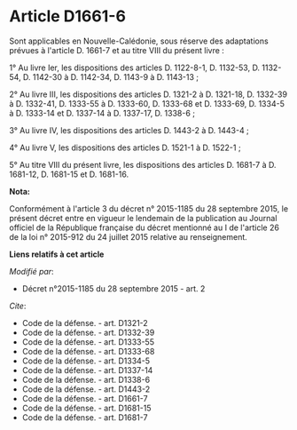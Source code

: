 # Article D1661-6

Sont applicables en Nouvelle-Calédonie, sous réserve des adaptations prévues à l'article D. 1661-7 et au titre VIII du
présent livre : 

1° Au livre Ier, les dispositions des articles D. 1122-8-1, D. 1132-53, D. 1132-54, D. 1142-30 à D. 1142-34, D. 1143-9 à D.
1143-13 ;

2° Au livre III, les dispositions des articles D. 1321-2 à D. 1321-18, D. 1332-39 à D. 1332-41, D. 1333-55 à D. 1333-60, D.
1333-68 et D. 1333-69, D. 1334-5 à D. 1333-14 et D. 1337-14 à D. 1337-17, D. 1338-6 ; 

3° Au livre IV, les dispositions des articles D. 1443-2 à D. 1443-4 ; 

4° Au livre V, les dispositions des articles D. 1521-1 à D. 1522-1 ; 

5° Au titre VIII du présent livre, les dispositions des articles D. 1681-7 à D. 1681-12, D. 1681-15 et D. 1681-16.

**Nota:**

Conformément à l'article 3 du décret n° 2015-1185 du 28 septembre 2015, le présent décret entre en vigueur le lendemain de la
publication au Journal officiel de la République française du décret mentionné au I de l'article 26 de la loi n° 2015-912 du
24 juillet 2015 relative au renseignement.

**Liens relatifs à cet article**

_Modifié par_:

  - Décret n°2015-1185 du 28 septembre 2015 - art. 2

_Cite_:

  - Code de la défense. - art. D1321-2
  - Code de la défense. - art. D1332-39
  - Code de la défense. - art. D1333-55
  - Code de la défense. - art. D1333-68
  - Code de la défense. - art. D1334-5
  - Code de la défense. - art. D1337-14
  - Code de la défense. - art. D1338-6
  - Code de la défense. - art. D1443-2
  - Code de la défense. - art. D1661-7
  - Code de la défense. - art. D1681-15
  - Code de la défense. - art. D1681-7
